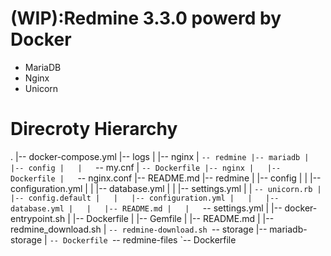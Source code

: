 # (WIP):Redmine 3.3.0 powerd by Docker

* MariaDB
* Nginx
* Unicorn

# Direcroty Hierarchy

.
|-- docker-compose.yml
|-- logs
|   |-- nginx
|   `-- redmine
|-- mariadb
|   |-- config
|   |   `-- my.cnf
|   `-- Dockerfile
|-- nginx
|   |-- Dockerfile
|   `-- nginx.conf
|-- README.md
|-- redmine
|   |-- config
|   |   |-- configuration.yml
|   |   |-- database.yml
|   |   |-- settings.yml
|   |   `-- unicorn.rb
|   |-- config.default
|   |   |-- configuration.yml
|   |   |-- database.yml
|   |   |-- README.md
|   |   `-- settings.yml
|   |-- docker-entrypoint.sh
|   |-- Dockerfile
|   |-- Gemfile
|   |-- README.md
|   |-- redmine_download.sh
|   `-- redmine-download.sh
`-- storage
    |-- mariadb-storage
    |   `-- Dockerfile
    `-- redmine-files
        `-- Dockerfile
